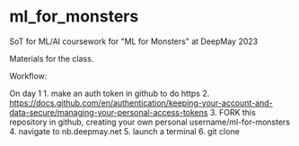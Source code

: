 # ml_for_monsters
SoT for ML/AI coursework for "ML for Monsters" at DeepMay 2023

Materials for the class.

Workflow:

On day 1
    1. make an auth token in github to do https
    2. https://docs.github.com/en/authentication/keeping-your-account-and-data-secure/managing-your-personal-access-tokens 
    3. FORK this repository in github, creating your own personal
username/ml-for-monsters
    4. navigate to nb.deepmay.net
    5. launch a terminal
    6. git clone 
